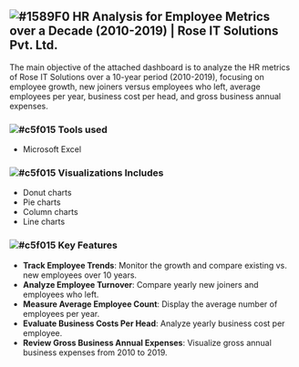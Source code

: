 ## ![#1589F0](https://placehold.co/18x18/1589F0/1589F0.png) HR Analysis for Employee Metrics over a Decade (2010-2019) | Rose IT Solutions Pvt. Ltd.

The main objective of the attached dashboard is to analyze the HR metrics of Rose IT Solutions over a 10-year period (2010-2019), focusing on employee growth, new joiners versus employees who left, average employees per year, business cost per head, and gross business annual expenses.

### ![#c5f015](https://placehold.co/15x15/c5f015/c5f015.png) Tools used

- Microsoft Excel

### ![#c5f015](https://placehold.co/15x15/c5f015/c5f015.png) Visualizations Includes

- Donut charts
- Pie charts
- Column charts
- Line charts

### ![#c5f015](https://placehold.co/15x15/c5f015/c5f015.png) Key Features

- **Track Employee Trends**: Monitor the growth and compare existing vs. new employees over 10 years.
- **Analyze Employee Turnover**: Compare yearly new joiners and employees who left.
- **Measure Average Employee Count**: Display the average number of employees per year.
- **Evaluate Business Costs Per Head**: Analyze yearly business cost per employee.
- **Review Gross Business Annual Expenses**: Visualize gross annual business expenses from 2010 to 2019.
